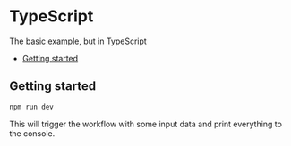 # TypeScript

The [basic example](../basic/), but in TypeScript

<!-- toc -->

* [Getting started](#getting-started)

<!-- Regenerate with "pre-commit run -a markdown-toc" -->

<!-- tocstop -->

## Getting started

```sh
npm run dev
```

This will trigger the workflow with some input data and print everything to the
console.
